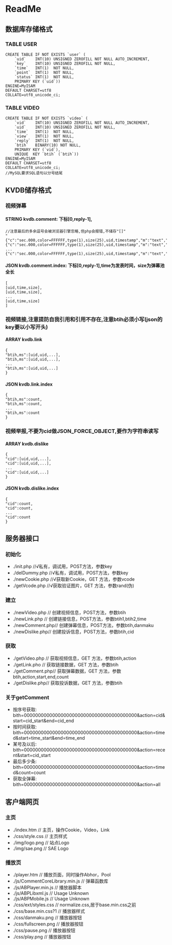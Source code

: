 ﻿# ReadMe
##	数据库存储格式
### TABLE USER
    CREATE TABLE IF NOT EXISTS `user` (
        `uid`    INT(10) UNSIGNED ZEROFILL NOT NULL AUTO_INCREMENT,
        `key`    INT(10) UNSIGNED ZEROFILL NOT NULL,
        `time`   INT(1)  NOT NULL,
        `point`  INT(1)  NOT NULL,
        `status` INT(1)  NOT NULL,
        PRIMARY KEY (`uid`))
    ENGINE=MyISAM
    DEFAULT CHARSET=utf8
    COLLATE=utf8_unicode_ci;
### TABLE VIDEO
    CREATE TABLE IF NOT EXISTS `video` (
        `vid`    INT(10) UNSIGNED ZEROFILL NOT NULL AUTO_INCREMENT,
        `uid`    INT(10) UNSIGNED ZEROFILL NOT NULL,
        `time`   INT(1)  NOT NULL,
        `view`   INT(1)  NOT NULL,
        `reply`  INT(1)  NOT NULL,
        `btih`   BINARY(10) NOT NULL,
        PRIMARY KEY (`vid`),
        UNIQUE  KEY `btih` (`btih`))
    ENGINE=MyISAM
    DEFAULT CHARSET=utf8
    COLLATE=utf8_unicode_ci;
    //MySQL要求SQL语句以分号结尾
##	KVDB储存格式
### 视频弹幕
####	STRING kvdb.comment: 下标[0,reply-1],
	//注意最后的多余逗号会被浏览器引擎忽略,但php会报错,不储存"[]"
	"{"c":"sec.000,color=FFFFFF,type(1),size(25),uid,timestamp","m":"text","cid":1},
	{"c":"sec.000,color=FFFFFF,type(1),size(25),uid,timestamp","m":"text","cid":2},
	...
	{"c":"sec.000,color=FFFFFF,type(1),size(25),uid,timestamp","m":"text","cid":cid},"
####	JSON kvdb.comment.index: 下标[0,reply-1],time为发表时间，size为弹幕池全长
	[
	[uid,time,size],
	[uid,time,size],
	...
	[uid,time,size]
	]
### 视频链接,注意提防自我引用和引用不存在,注意btih必须小写(json的key要以小写开头)
####	ARRAY kvdb.link
	{
	"btih,ms":[uid,uid,...],
	"btih,ms":[uid,uid,...],
	...
	"btih,ms":[uid,uid,...]
	}
####	JSON kvdb.link.index
	{
	"btih,ms":count,
	"btih,ms":count,
	...
	"btih,ms":count
	}
### 视频举报,不要为cid做JSON_FORCE_OBJECT,要作为字符串读写
####	ARRAY kvdb.dislike
	{
	"cid":[uid,uid,...],
	"cid":[uid,uid,...],
	...
	"cid":[uid,uid,...]
	}
####	JSON kvdb.dislike.index
	{
	"cid":count,
	"cid":count,
	...
	"cid":count
	}
	
##  服务器接口
###	初始化
*   ./init.php      //√私有，调试用，POST方法，参数key
*   ./delDummy.php  //√私有，调试用，POST方法，参数key
*   ./newCookie.php //√获取新Cookie，GET 方法，参数vcode
*   ./getVcode.php  //√获取验证图片，GET 方法，参数rand(伪)

###	建立
*   ./newVideo.php  //  创建视频信息，POST方法，参数btih
*   ./newLink.php   //  创建链接信息，POST方法，参数btih1,btih2,time
*   ./newComment.php//  创建弹幕信息，POST方法，参数btih,danmaku
*   ./newDislike.php//  创建投诉信息，POST方法，参数btih,cid

###	获取
*   ./getVideo.php  //  获取视频信息，GET 方法，参数btih,action
*   ./getLink.pho   //  获取链接数据，GET 方法，参数btih
*   ./getComment.php//  获取弹幕数据，GET 方法，参数btih,action,start,end,count
*   ./getDislike.php//  获取投诉数据，GET 方法，参数btih

###	关于getComment
*	按序号获取: bith=0000000000000000000000000000000000000000&action=cid&start=cid_start&end=cid_end
*	按时间获取: bith=0000000000000000000000000000000000000000&action=timed&start=time_start&end=time_end
*	某号及以后: bith=0000000000000000000000000000000000000000&action=recent&start=cid_start
*	最后多少条: bith=0000000000000000000000000000000000000000&action=timed&count=count
*	获取全弹幕: bith=0000000000000000000000000000000000000000&action=all
		
##  客户端网页
###	主页
*   ./index.htm     // 主页，操作Cookie，Video，Link
*   ./css/style.css // 主页样式
*   ./img/logo.png  // 站点Logo
*   ./img/sae.png   // SAE Logo

###	播放页
*   ./player.htm    // 播放页面，同时操作Abhor，Pool
*   ./js/CommentCoreLibrary.min.js  // 弹幕函数库
*   ./js/ABPlayer.min.js // 播放器脚本
*   ./js/ABPLibxml.js    // Usage Unknown
*   ./js/ABPMobile.js    // Usage Unknown
*   ./css/ext/styles.css // normalize.css,居于base.min.css之前
*   ./css/base.min.css?1 // 播放器样式
*   ./css/danmaku.png    // 播放器按钮
*   ./css/fullscreen.png // 播放器按钮
*   ./css/pause.png      // 播放器按钮
*   ./css/play.png       // 播放器按钮
# 